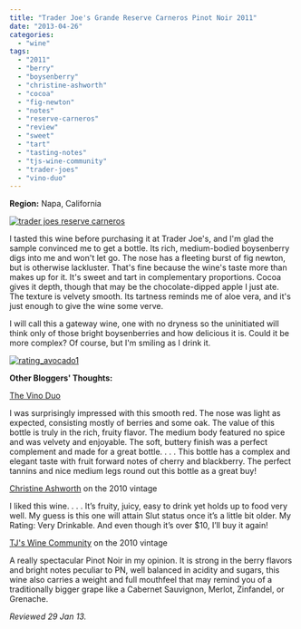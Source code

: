 ```yaml
---
title: "Trader Joe's Grande Reserve Carneros Pinot Noir 2011"
date: "2013-04-26"
categories: 
  - "wine"
tags: 
  - "2011"
  - "berry"
  - "boysenberry"
  - "christine-ashworth"
  - "cocoa"
  - "fig-newton"
  - "notes"
  - "reserve-carneros"
  - "review"
  - "sweet"
  - "tart"
  - "tasting-notes"
  - "tjs-wine-community"
  - "trader-joes"
  - "vino-duo"
---
```


**Region:** Napa, California

[![trader joes reserve carneros](http://s3.amazonaws.com/thegourmez-wpmedia/2013/04/trader-joes-reserve-carneros.jpg)](http://www.thegourmez.com/2013/04/trader-joes-grande-reserve-carneros-pinot-noir-2011/trader-joes-reserve-carneros/)

I tasted this wine before purchasing it at Trader Joe's, and I'm glad the sample convinced me to get a bottle. Its rich, medium-bodied boysenberry digs into me and won't let go. The nose has a fleeting burst of fig newton, but is otherwise lackluster. That's fine because the wine's taste more than makes up for it. It's sweet and tart in complementary proportions. Cocoa gives it depth, though that may be the chocolate-dipped apple I just ate. The texture is velvety smooth. Its tartness reminds me of aloe vera, and it's just enough to give the wine some verve.

I will call this a gateway wine, one with no dryness so the uninitiated will think only of those bright boysenberries and how delicious it is. Could it be more complex? Of course, but I'm smiling as I drink it.

[![rating_avocado1](http://s3.amazonaws.com/thegourmez-wpmedia/2009/02/rating_avocado1.gif)](http://www.thegourmez.com/2009/02/restaurant-review-nanas-durham/rating_avocado1/) 

**Other Bloggers' Thoughts:**

[The Vino Duo](http://www.thevinoduo.com/2012/06/trader-joes-grand-reserve-pinot-noir.html)

I was surprisingly impressed with this smooth red. The nose was light as expected, consisting mostly of berries and some oak. The value of this bottle is truly in the rich, fruity flavor. The medium body featured no spice and was velvety and enjoyable. The soft, buttery finish was a perfect complement and made for a great bottle. . . . This bottle has a complex and elegant taste with fruit forward notes of cherry and blackberry. The perfect tannins and nice medium legs round out this bottle as a great buy!

[Christine Ashworth](http://christine-ashworth.com/?p=1470) on the 2010 vintage

I liked this wine. . . . It’s fruity, juicy, easy to drink yet holds up to food very well. My guess is this one will attain Slut status once it’s a little bit older. My Rating: Very Drinkable. And even though it’s over $10, I’ll buy it again!

[TJ's Wine Community](http://tjwinecommunity.wordpress.com/2012/10/16/113/) on the 2010 vintage

A really spectacular Pinot Noir in my opinion. It is strong in the berry flavors and bright notes peculiar to PN, well balanced in acidity and sugars, this wine also carries a weight and full mouthfeel that may remind you of a traditionally bigger grape like a Cabernet Sauvignon, Merlot, Zinfandel, or Grenache.

_Reviewed 29 Jan 13._
